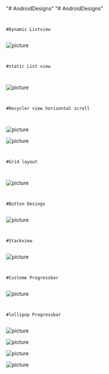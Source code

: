 "# AndroidDesigns" 
"# AndroidDesigns" 


```


#Dynamic Listview


```


![picture](images/dynamic_lv.png) 



```


#static List view



```


![picture](images/static_lv.jpeg) 



```


#Recycler view horizontal scroll



```


![picture](images/recycler_lv.jpeg) 




![picture](images/scroll_horizontal.jpeg) 



```


#Grid layout



```


![picture](images/grid.jpeg) 



```


#Button Desings


```


![picture](images/buttondesigns.png) 



```


#Stackview


```


![picture](images/stackview.png)




```


#Custome Progressbar


```


![picture](images/customprogress.png)




```


#lollipop Progressbar


```


![picture](images/lolli_shot1.png)



![picture](images/lolli_shot1.png)



![picture](images/lolli_shot1.png)



![picture](images/lolli_shot1.png)